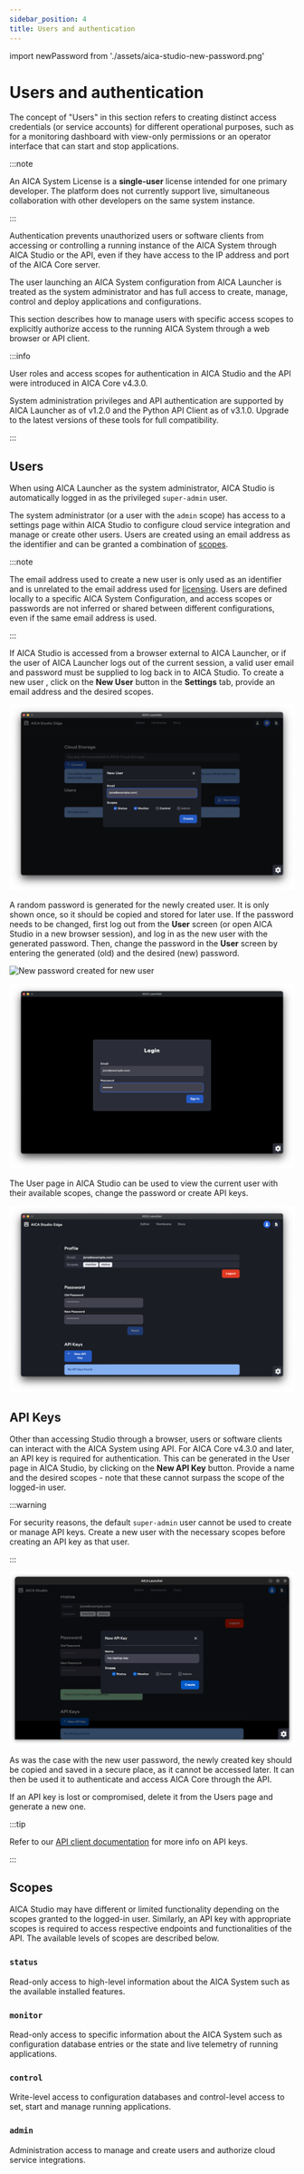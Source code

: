 ```yaml
---
sidebar_position: 4
title: Users and authentication
---
```


import newPassword from './assets/aica-studio-new-password.png'

# Users and authentication

The concept of "Users" in this section refers to creating distinct access credentials (or service accounts) for
different operational purposes, such as for a monitoring dashboard with view-only permissions or an operator interface
that can start and stop applications.

:::note

An AICA System License is a **single-user** license intended for one primary developer. The platform does not currently
support live, simultaneous collaboration with other developers on the same system instance.

:::

Authentication prevents unauthorized users or software clients from accessing or controlling a running instance of the
AICA System through AICA Studio or the API, even if they have access to the IP address and port of the AICA Core server.

The user launching an AICA System configuration from AICA Launcher is treated as the system administrator and has full
access to create, manage, control and deploy applications and configurations.

This section describes how to manage users with specific access scopes to explicitly authorize access to the running
AICA System through a web browser or API client.

:::info

User roles and access scopes for authentication in AICA Studio and the API were introduced in AICA Core v4.3.0.

System administration privileges and API authentication are supported by AICA Launcher as of v1.2.0 and the Python API
Client as of v3.1.0. Upgrade to the latest versions of these tools for full compatibility.

:::

## Users

When using AICA Launcher as the system administrator, AICA Studio is automatically logged in as the privileged
`super-admin` user.

The system administrator (or a user with the `admin` scope) has access to a settings page within AICA Studio to
configure cloud service integration and manage or create other users. Users are created using an email address as the
identifier and can be granted a combination of [scopes](#scopes).

:::note

The email address used to create a new user is only used as an identifier and is unrelated to the email address used for
[licensing](installation/licensing.md). Users are defined locally to a specific AICA System Configuration, and access
scopes or passwords are not inferred or shared between different configurations, even if the same email address is used.

:::

If AICA Studio is accessed from a browser external to AICA Launcher, or if the user of AICA Launcher logs out of the
current session, a valid user email and password must be supplied to log back in to AICA Studio. To create a new user
, click on the **New User** button in the **Settings** tab, provide an email address and the desired scopes.

![aica-studio-create-user](assets/aica-studio-create-user.png)

A random password is generated for the newly created user. It is only shown once, so it should be copied and stored for
later use. If the password needs to be changed, first log out from the **User** screen (or open AICA Studio in a new
browser session), and log in as the new user with the generated password. Then, change the password in the **User** screen
by entering the generated (old) and the desired (new) password.

<div class="text--center">
  <img src={newPassword} alt="New password created for new user" width="300"/>
</div>

![aica-studio-user-login](assets/aica-studio-user-login.png)

The User page in AICA Studio can be used to view the current user with their available scopes, change the password or
create API keys.

![aica-studio-other-user](assets/aica-studio-other-user.png)

## API Keys

Other than accessing Studio through a browser, users or software clients can interact with the AICA System using API.
For AICA Core v4.3.0 and later, an API key is required for authentication. This can be generated in the User page in
AICA Studio, by clicking on the **New API Key** button. Provide a name and the desired scopes - note that these cannot
surpass the scope of the logged-in user.

:::warning

For security reasons, the default `super-admin` user cannot be used to create or manage API keys. Create a new user
with the necessary scopes before creating an API key as that user.

:::

![aica-studio-new-key](assets/aica-studio-new-api-key.png)

As was the case with the new user password, the newly created key should be copied and saved in a secure place, as it
cannot be accessed later. It can then be used it to authenticate and access AICA Core through the API.

If an API key is lost or compromised, delete it from the Users page and generate a new one.

:::tip

Refer to our [API client documentation](https://pypi.org/project/aica-api/) for more info on API keys.

:::

## Scopes

AICA Studio may have different or limited functionality depending on the scopes granted to the logged-in user.
Similarly, an API key with appropriate scopes is required to access respective endpoints and functionalities of the API.
The available levels of scopes are described below.

### `status`

Read-only access to high-level information about the AICA System such as the available installed features.

### `monitor`

Read-only access to specific information about the AICA System such as configuration database entries or the state and
live telemetry of running applications.

### `control`

Write-level access to configuration databases and control-level access to set, start and manage running applications.

### `admin`

Administration access to manage and create users and authorize cloud service integrations.

